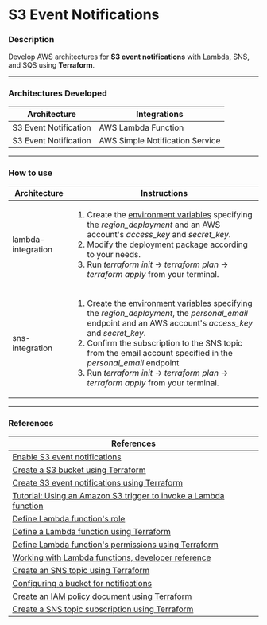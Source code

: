 # S3 Event Notifications

<h3>Description</h3>
<p>Develop AWS architectures for <strong>S3 event notifications</strong> with Lambda, SNS, and SQS using <strong>Terraform</strong>.<p>
<hr>

<h3>Architectures Developed</h3>
<table>
<thead>
  <tr>
    <th>Architecture</th>
    <th>Integrations</th>
  </tr>
</thead>
<tbody>
  <tr>
    <td>S3 Event Notification</td>
    <td>AWS Lambda Function</td>
  </tr>
  <tr>
    <td>S3 Event Notification</td>
    <td>AWS Simple Notification Service</td>
  </tr>
</tbody>
</table>

<hr>
<h3>How to use</h3>
<table>
<thead>
  <tr>
    <th>Architecture</th>
    <th>Instructions</th>
  </tr>
</thead>
<tbody>
  <tr>
    <td>lambda-integration</td>
    <td>
      <ol>
        <li>
            Create the <a href="https://developer.hashicorp.com/terraform/cli/config/environment-variables">environment variables</a>
            specifying the <em>region_deployment</em> 
            and an AWS account's <em>access_key</em> and <em>secret_key</em>.
        </li>
        <li>
            Modify the deployment package according to your needs.
        </li>
        <li>
            Run <em>terraform init</em> -> <em>terraform plan</em> -> <em>terraform apply</em> from your terminal.
        </li>
      </ol>
    </td>
  </tr>
  <tr>
    <td>sns-integration</td>
    <td>
      <ol>
        <li>
            Create the <a href="https://developer.hashicorp.com/terraform/cli/config/environment-variables">environment variables</a>
            specifying the <em>region_deployment</em>, the <em>personal_email</em> endpoint
            and an AWS account's <em>access_key</em> and <em>secret_key</em>.
        </li>
        <li>
            Confirm the subscription to the SNS topic from the email account specified in the <em>personal_email</em> endpoint
        </li>
        <li>
            Run <em>terraform init</em> -> <em>terraform plan</em> -> <em>terraform apply</em> from your terminal.
        </li>
      </ol>
    </td>
  </tr>
</tbody>
</table>

<hr>
<h3>References</h3>
<table>
<thead>
  <tr>
    <th>References</th>
  </tr>
</thead>
<tbody>
  <tr>
    <td>
      <a href="https://docs.aws.amazon.com/AmazonS3/latest/userguide/how-to-enable-disable-notification-intro.html">Enable S3 event notifications</a>
    </td>
  </tr>
  <tr>
    <td>
      <a href="https://registry.terraform.io/providers/hashicorp/aws/latest/docs/resources/s3_bucket">Create a S3 bucket using Terraform</a>
    </td>
  </tr>
  <tr>
    <td>
      <a href="https://registry.terraform.io/providers/hashicorp/aws/latest/docs/resources/s3_bucket_notification">Create S3 event notifications using Terraform</a>
    </td>
  </tr>
  <tr>
    <td>
      <a href="https://docs.aws.amazon.com/lambda/latest/dg/with-s3-example.html">Tutorial: Using an Amazon S3 trigger to invoke a Lambda function</a>
    </td>
  </tr>
  <tr>
    <td>
      <a href="https://docs.aws.amazon.com/lambda/latest/dg/lambda-intro-execution-role.html">Define Lambda function's role</a>
    </td>
  </tr>
  <tr>
    <td>
      <a href="https://registry.terraform.io/providers/hashicorp/aws/latest/docs/resources/lambda_function">Define a Lambda function using Terraform</a>
    </td>
  </tr>
  <tr>
    <td>
      <a href="https://registry.terraform.io/providers/hashicorp/aws/latest/docs/resources/lambda_permission">Define Lambda function's permissions using Terraform</a>
    </td>
  </tr>
  <tr>
    <td>
      <a href="https://docs.aws.amazon.com/lambda/latest/dg/API_CreateFunction.html#SSS-CreateFunction-request-Runtime">Working with Lambda functions, developer reference</a>
    </td>
  </tr>
  <tr>
    <td>
      <a href="https://registry.terraform.io/providers/hashicorp/aws/latest/docs/resources/sns_topic">Create an SNS topic using Terraform</a>
    </td>
  </tr>
  <tr>
    <td>
      <a href="https://docs.aws.amazon.com/AmazonS3/latest/userguide/ways-to-add-notification-config-to-bucket.html">Configuring a bucket for notifications</a>
    </td>
  </tr>
  <tr>
    <td>
      <a href="https://developer.hashicorp.com/terraform/tutorials/aws/aws-iam-policy">Create an IAM policy document using Terraform</a>
    </td>
  </tr>
  <tr>
    <td>
      <a href="https://registry.terraform.io/providers/hashicorp/aws/latest/docs/resources/sns_topic_subscription">Create a SNS topic subscription using Terraform</a>
    </td>
  </tr>
</tbody>
</table>
